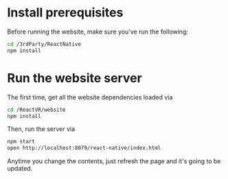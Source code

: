 # Install prerequisites

Before running the website, make sure you've run the following:

```sh
cd /3rdParty/ReactNative
npm install
```

# Run the website server

The first time, get all the website dependencies loaded via

```sh
cd /ReactVR/website
npm install
```

Then, run the server via

```sh
npm start
open http://localhost:8079/react-native/index.html
```

Anytime you change the contents, just refresh the page and it's going to be updated.

